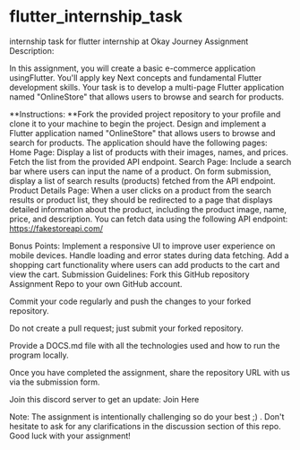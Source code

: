 # flutter_internship_task
internship task for flutter internship at Okay Journey 
Assignment Description:

In this assignment, you will create a basic e-commerce application usingFlutter. You'll apply key Next concepts and fundamental Flutter development skills. Your task is to develop a multi-page Flutter application named "OnlineStore" that allows users to browse and search for products.

**Instructions: **Fork the provided project repository to your profile and clone it to your machine to begin the project. Design and implement a Flutter application named "OnlineStore" that allows users to browse and search for products. The application should have the following pages: Home Page: Display a list of products with their images, names, and prices. Fetch the list from the provided API endpoint. Search Page: Include a search bar where users can input the name of a product. On form submission, display a list of search results (products) fetched from the API endpoint. Product Details Page: When a user clicks on a product from the search results or product list, they should be redirected to a page that displays detailed information about the product, including the product image, name, price, and description. You can fetch data using the following API endpoint: https://fakestoreapi.com/


Bonus Points: Implement a responsive UI to improve user experience on mobile devices. Handle loading and error states during data fetching. Add a shopping cart functionality where users can add products to the cart and view the cart. Submission Guidelines: Fork this GitHub repository Assignment Repo to your own GitHub account.

Commit your code regularly and push the changes to your forked repository.

Do not create a pull request; just submit your forked repository.

Provide a DOCS.md file with all the technologies used and how to run the program locally.

Once you have completed the assignment, share the repository URL with us via the submission form.

Join this discord server to get an update: Join Here


Note: The assignment is intentionally challenging so do your best ;) . Don't hesitate to ask for any clarifications in the discussion section of this repo. Good luck with your assignment!
